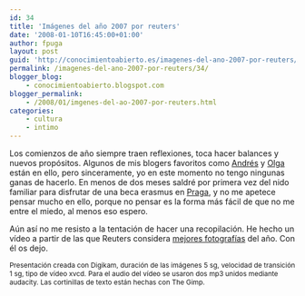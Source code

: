 ```yaml
---
id: 34
title: 'Imágenes del año 2007 por reuters'
date: '2008-01-10T16:45:00+01:00'
author: fpuga
layout: post
guid: 'http://conocimientoabierto.es/imagenes-del-ano-2007-por-reuters/34/'
permalink: /imagenes-del-ano-2007-por-reuters/34/
blogger_blog:
    - conocimientoabierto.blogspot.com
blogger_permalink:
    - /2008/01/imgenes-del-ao-2007-por-reuters.html
categories:
    - cultura
    - intimo
---
```


Los comienzos de año siempre traen reflexiones, toca hacer balances y nuevos propósitos. Algunos de mis blogers favoritos como [Andrés](http://obazardenes.blogaliza.org/2008-o-ano-do-software-libre/) y [Olga](http://www.labroma.org/blog/wp-trackback.php?p=1578) están en ello, pero sinceramente, yo en este momento no tengo ningunas ganas de hacerlo. En menos de dos meses saldré por primera vez del nido familiar para disfrutar de una beca erasmus en [Praga](http://www.flickr.com/search/?w=all&q=praga&m=tags), y no me apetece pensar mucho en ello, porque no pensar es la forma más fácil de que no me entre el miedo, al menos eso espero.

Aún así no me resisto a la tentación de hacer una recopilación. He hecho un vídeo a partir de las que Reuters considera [mejores fotografías](http://www.reuters.com/news/pictures/slideshow?collectionId=1067#a=1) del año. Con él os dejo.

<div style="text-align: center"> </div><span style="font-size:85%">Presentación creada con Digikam, duración de las imágenes 5 sg, velocidad de transición 1 sg, tipo de vídeo xvcd. Para el audio del vídeo se usaron dos mp3 unidos mediante audacity. Las cortinillas de texto están hechas con The Gimp.</span>